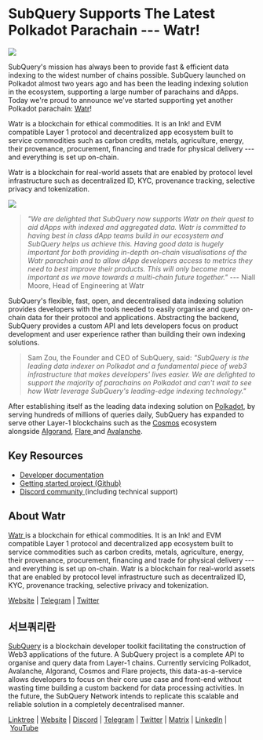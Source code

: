 # SubQuery Supports The Latest Polkadot Parachain --- Watr!

![](https://miro.medium.com/max/1400/0*8lnLB695iODLma59)

SubQuery's mission has always been to provide fast & efficient data indexing to the widest number of chains possible. SubQuery launched on Polkadot almost two years ago and has been the leading indexing solution in the ecosystem, supporting a large number of parachains and dApps. Today we're proud to announce we've started supporting yet another Polkadot parachain: [Watr](https://www.watr.org/)!

Watr is a blockchain for ethical commodities. It is an Ink! and EVM compatible Layer 1 protocol and decentralized app ecosystem built to service commodities such as carbon credits, metals, agriculture, energy, their provenance, procurement, financing and trade for physical delivery --- and everything is set up on-chain.

Watr is a blockchain for real-world assets that are enabled by protocol level infrastructure such as decentralized ID, KYC, provenance tracking, selective privacy and tokenization.

![](https://miro.medium.com/max/1400/0*zXXbqxXAzEZgF0Ld)

> _"We are delighted that SubQuery now supports Watr on their quest to aid dApps with indexed and aggregated data. Watr is committed to having best in class dApp teams build in our ecosystem and SubQuery helps us achieve this. Having good data is hugely important for both providing in-depth on-chain visualisations of the Watr parachain and to allow dApp developers access to metrics they need to best improve their products. This will only become more important as we move towards a multi-chain future together."_ --- Niall Moore, Head of Engineering at Watr

SubQuery's flexible, fast, open, and decentralised data indexing solution provides developers with the tools needed to easily organise and query on-chain data for their protocol and applications. Abstracting the backend, SubQuery provides a custom API and lets developers focus on product development and user experience rather than building their own indexing solutions.

> Sam Zou, the Founder and CEO of SubQuery, said: *"SubQuery is the leading data indexer on Polkadot and a fundamental piece of web3 infrastructure that makes developers' lives easier. We are delighted to support the majority of parachains on Polkadot and can't wait to see how Watr leverage SubQuery's leading-edge indexing technology."*

After establishing itself as the leading data indexing solution on [Polkadot](https://polkadot.network/), by serving hundreds of millions of queries daily, SubQuery has expanded to serve other Layer-1 blockchains such as the [Cosmos](../blogs/20220909-cosmoshub.md) ecosystem alongside [Algorand](../blogs/20220713-algorand.md), [Flare ](../blogs/20221202-flare.md)and [Avalanche](../blogs/20220321-avalache.md).

## Key Resources

- [Developer documentation](https://academy.subquery.network/quickstart/quickstart_chains/polkadot.html)
- [Getting started project (Github)](https://github.com/subquery/subql-starter/tree/main/Watr/watr-starter)
- [Discord community ](https://discord.com/invite/subquery)(including technical support)

## About Watr

[Watr ](https://www.watr.org/)is a blockchain for ethical commodities. It is an Ink! and EVM compatible Layer 1 protocol and decentralized app ecosystem built to service commodities such as carbon credits, metals, agriculture, energy, their provenance, procurement, financing and trade for physical delivery --- and everything is set up on-chain. Watr is a blockchain for real-world assets that are enabled by protocol level infrastructure such as decentralized ID, KYC, provenance tracking, selective privacy and tokenization.

[Website](https://www.watr.org/) | [Telegram](https://t.me/watrprotocol) | [Twitter](https://twitter.com/WatrProtocol)

## 서브쿼리란

[SubQuery](https://subquery.network/) is a blockchain developer toolkit facilitating the construction of Web3 applications of the future. A SubQuery project is a complete API to organise and query data from Layer-1 chains. Currently servicing Polkadot, Avalanche, Algorand, Cosmos and Flare projects, this data-as-a-service allows developers to focus on their core use case and front-end without wasting time building a custom backend for data processing activities. In the future, the SubQuery Network intends to replicate this scalable and reliable solution in a completely decentralised manner.

​​[Linktree](https://linktr.ee/subquerynetwork) | [Website](https://subquery.network/) | [Discord](https://discord.com/invite/subquery) | [Telegram](https://t.me/subquerynetwork) | [Twitter](https://twitter.com/subquerynetwork) | [Matrix](https://matrix.to/#/#subquery:matrix.org) | [LinkedIn](https://www.linkedin.com/company/subquery) | [YouTube](https://www.youtube.com/c/SubQueryNetwork)
